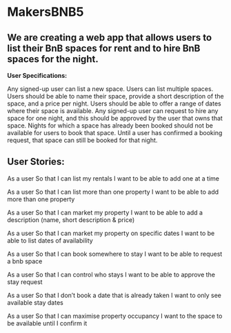 # MakersBNB5

We are creating a web app that allows users to list their BnB spaces for rent and to hire BnB spaces for the night.
----

**User Specifications:**

Any signed-up user can list a new space.
Users can list multiple spaces. 
Users should be able to name their space, provide a short description of the space, and a price per night.
Users should be able to offer a range of dates where their space is available.
Any signed-up user can request to hire any space for one night, and this should be approved by the user that owns that space.
Nights for which a space has already been booked should not be available for users to book that space.
Until a user has confirmed a booking request, that space can still be booked for that night. 

User Stories:
----

As a user 
So that I can list my rentals
I want to be able to add one at a time

As a user
So that I can list more than one property
I want to be able to add more than one property

As a user
So that I can market my property 
I want to be able to add a description (name, short description & price)

As a user
So that I can market my property on specific dates
I want to be able to list dates of availability

As a user 
So that I can book somewhere to stay
I want to be able to request a bnb space

As a user
So that I can control who stays 
I want to be able to approve the stay request

As a user
So that I don’t book a date that is already taken
I want to only see available stay dates 

As a user
So that I can maximise property occupancy
I want to the space to be available until I confirm it 


